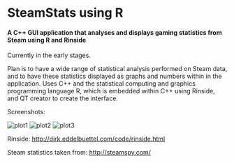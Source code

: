 # SteamStats using R
#### A C++ GUI application that analyses and displays gaming statistics from Steam using R and Rinside

Currently in the early stages.

Plan is to have a wide range of statistical analysis performed on Steam data, and to have these statistics displayed as graphs and numbers within in the application. Uses C++ and the statistical computing and graphics programming language R, which is embedded within C++ using Rinside, and QT creator to create the interface.

Screenshots:

![plot1](https://cloud.githubusercontent.com/assets/10926088/9829391/5a62a736-58d0-11e5-9f1d-c1bbcca7d7ab.png)
![plot2](https://cloud.githubusercontent.com/assets/10926088/9829390/5a627612-58d0-11e5-8964-3af719dbb4f9.png)
![plot3](https://cloud.githubusercontent.com/assets/10926088/9829392/5a672810-58d0-11e5-9807-4c99c7e2a090.png)

Rinside: http://dirk.eddelbuettel.com/code/rinside.html

Steam statistics taken from: http://steamspy.com/
